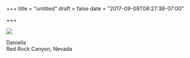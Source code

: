 +++
title = "untitled"
draft = false
date = "2017-09-08T08:27:38-07:00"

+++

![](https://d17enza3bfujl8.cloudfront.net/DSCF8423_01.jpg)

Daniella</br>
Red Rock Canyon, Nevada

